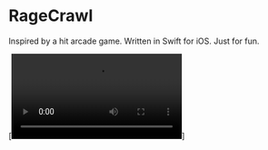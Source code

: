# RageCrawl
Inspired by a hit arcade game. 
Written in Swift for iOS. 
Just for fun.

[![Watch the video](https://github.com/sarahedkins/RageCrawl/blob/master/RageCrawl.mov)]
